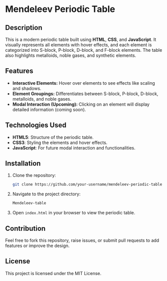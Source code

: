 # Mendeleev Periodic Table

   ## Description
   
   This is a modern periodic table built using **HTML**, **CSS**, and **JavaScript**. It visually represents all elements with hover effects, and each element is categorized into S-block, P-block, D-block, and F-block elements. The table also highlights metalloids, noble gases, and synthetic elements.
   
   ## Features
   
   - **Interactive Elements:** Hover over elements to see effects like scaling and shadows.
   - **Element Groupings:** Differentiates between S-block, P-block, D-block, metalloids, and noble gases.
   - **Modal Interaction (Upcoming):** Clicking on an element will display detailed information (coming soon).
   
   ## Technologies Used
   
   - **HTML5**: Structure of the periodic table.
   - **CSS3**: Styling the elements and hover effects.
   - **JavaScript**: For future modal interaction and functionalities.
   
   ## Installation
   
   1. Clone the repository:
      ```bash
      git clone https://github.com/your-username/mendeleev-periodic-table.git
      ```
      
   2. Navigate to the project directory:
      ```bash
      Mendeleev-table
      ```
      
   3. Open `index.html` in your browser to view the periodic table.
   
   ## Contribution
   
   Feel free to fork this repository, raise issues, or submit pull requests to add features or improve the design.
   
   ## License
   
   This project is licensed under the MIT License.






